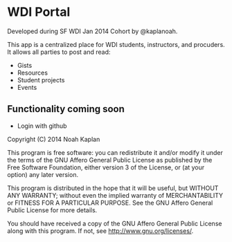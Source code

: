 # WDI Portal

Developed during SF WDI Jan 2014 Cohort by @kaplanoah. 

This app is a centralized place for WDI students, instructors, and
procuders. It allows all parties to post and read:

* Gists
* Resources
* Student projects
* Events

## Functionality coming soon

* Login with github


Copyright (C) 2014 Noah Kaplan

This program is free software: you can redistribute it and/or modify
it under the terms of the GNU Affero General Public License as
published by the Free Software Foundation, either version 3 of the
License, or (at your option) any later version.

This program is distributed in the hope that it will be useful,
but WITHOUT ANY WARRANTY; without even the implied warranty of
MERCHANTABILITY or FITNESS FOR A PARTICULAR PURPOSE.  See the
GNU Affero General Public License for more details.

You should have received a copy of the GNU Affero General Public License
along with this program.  If not, see <http://www.gnu.org/licenses/>.